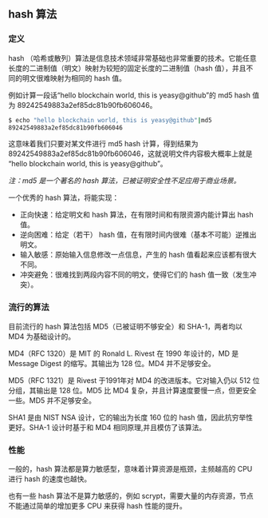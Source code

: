 ## hash 算法

### 定义
hash （哈希或散列）算法是信息技术领域非常基础也非常重要的技术。它能任意长度的二进制值（明文）映射为较短的固定长度的二进制值（hash 值），并且不同的明文很难映射为相同的 hash 值。

例如计算一段话“hello blockchain world, this is yeasy@github”的 md5 hash 值为 89242549883a2ef85dc81b90fb606046。

```sh
$ echo "hello blockchain world, this is yeasy@github"|md5
89242549883a2ef85dc81b90fb606046
```

这意味着我们只要对某文件进行 md5 hash 计算，得到结果为 89242549883a2ef85dc81b90fb606046，这就说明文件内容极大概率上就是 “hello blockchain world, this is yeasy@github”。

*注：md5 是一个著名的 hash 算法，已被证明安全性不足应用于商业场景。*

一个优秀的 hash 算法，将能实现：

* 正向快速：给定明文和 hash 算法，在有限时间和有限资源内能计算出 hash 值。
* 逆向困难：给定（若干） hash 值，在有限时间内很难（基本不可能）逆推出明文。
* 输入敏感：原始输入信息修改一点信息，产生的 hash 值看起来应该都有很大不同。 
* 冲突避免：很难找到两段内容不同的明文，使得它们的 hash 值一致（发生冲突）。

### 流行的算法

目前流行的 hash 算法包括 MD5（已被证明不够安全）和 SHA-1，两者均以 MD4 为基础设计的。

MD4（RFC 1320）是 MIT 的 Ronald L. Rivest 在 1990 年设计的，MD 是 Message Digest 的缩写。其输出为 128 位。MD4 并不足够安全。

MD5（RFC 1321）是 Rivest 于1991年对 MD4 的改进版本。它对输入仍以 512 位分组，其输出是 128 位。MD5 比 MD4 复杂，并且计算速度要慢一点，但更安全一些。MD5 并不足够安全。

SHA1 是由 NIST NSA 设计，它的输出为长度 160 位的 hash 值，因此抗穷举性更好。SHA-1 设计时基于和 MD4 相同原理,并且模仿了该算法。

### 性能

一般的，hash 算法都是算力敏感型，意味着计算资源是瓶颈，主频越高的 CPU 进行 hash 的速度也越快。

也有一些 hash 算法不是算力敏感的，例如 scrypt，需要大量的内存资源，节点不能通过简单的增加更多 CPU 来获得 hash 性能的提升。